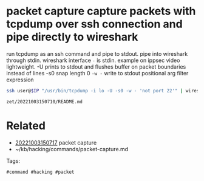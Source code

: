 # packet capture capture packets with tcpdump over ssh connection and pipe directly to wireshark
run tcpdump as an ssh command and pipe to stdout.
pipe into wireshark through stdin. wireshark interface `-` is stdin.
example on ippsec video lightweight.
-U                prints to stdout and flushes buffer on packet boundaries instead of lines
-s0               snap length 0
`-w -`            write to stdout
positional arg    filter expression
```bash
ssh user@$IP "/usr/bin/tcpdump -i lo -U -s0 -w - 'not port 22'" | wireshark -k -i -
```

` zet/20221003150710/README.md `

# Related

- [20221003150717](/zet/20221003150717/README.md) packet capture
- ~/kb/hacking/commands/packet-capture.md

Tags:

    #command #hacking #packet 
